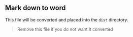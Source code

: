 ## Mark down to word

This file will be converted and placed into the `dist` directory.

> Remove this file if you do not want it converted
